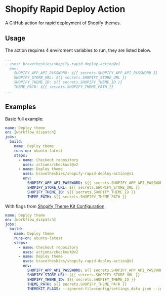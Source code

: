 # Shopify Rapid Deploy Action

A GitHub action for rapid deployment of Shopify themes.

## Usage

The action requires 4 enviroment variables to run, they are listed below.

```yml
...
- uses: bravetheskies/shopify-rapid-deploy-action@v1
  env:
    SHOPIFY_APP_API_PASSWORD: ${{ secrets.SHOPIFY_APP_API_PASSWORD }}
    SHOPIFY_STORE_URL: ${{ secrets.SHOPIFY_STORE_URL }}
    SHOPIFY_THEME_ID: ${{ secrets.SHOPIFY_THEME_ID }}
    THEME_PATH: ${{ secrets.SHOPIFY_THEME_PATH }}
...
```

## Examples

Basic full example:

```yml
name: Deploy theme
on: [workflow_dispatch]
jobs:
  build:
    name: Deploy theme
    runs-on: ubuntu-latest
    steps:
      - name: Checkout repository
        uses: actions/checkout@v2
      - name: Deploy theme
        uses: bravetheskies/shopify-rapid-deploy-action@v1
        env:
          SHOPIFY_APP_API_PASSWORD: ${{ secrets.SHOPIFY_APP_API_PASSWORD }}
          SHOPIFY_STORE_URL: ${{ secrets.SHOPIFY_STORE_URL }}
          SHOPIFY_THEME_ID: ${{ secrets.SHOPIFY_THEME_ID }}
          THEME_PATH: ${{ secrets.SHOPIFY_THEME_PATH }}
```

With flags from [Shopify Theme Kit Configuration](https://shopify.github.io/themekit/configuration/#flags):

```yml
name: Deploy theme
on: [workflow_dispatch]
jobs:
  build:
    name: Deploy theme
    runs-on: ubuntu-latest
    steps:
      - name: Checkout repository
        uses: actions/checkout@v2
      - name: Deploy theme
        uses: bravetheskies/shopify-rapid-deploy-action@v1
        env:
          SHOPIFY_APP_API_PASSWORD: ${{ secrets.SHOPIFY_APP_API_PASSWORD }}
          SHOPIFY_STORE_URL: ${{ secrets.SHOPIFY_STORE_URL }}
          SHOPIFY_THEME_ID: ${{ secrets.SHOPIFY_THEME_ID }}
          THEME_PATH: ${{ secrets.SHOPIFY_THEME_PATH }}
          THEMEKIT_FLAGS: --ignored-file=config/settings_data.json --ignored-file=locales/*
```